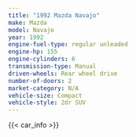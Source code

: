 ```yaml
---
title: "1992 Mazda Navajo"
make: Mazda
model: Navajo
year: 1992
engine-fuel-type: regular unleaded
engine-hp: 155
engine-cylinders: 6
transmission-type: Manual
driven-wheels: Rear wheel drive
number-of-doors: 2
market-category: N/A
vehicle-size: Compact
vehicle-style: 2dr SUV
---
```


{{< car_info >}}
